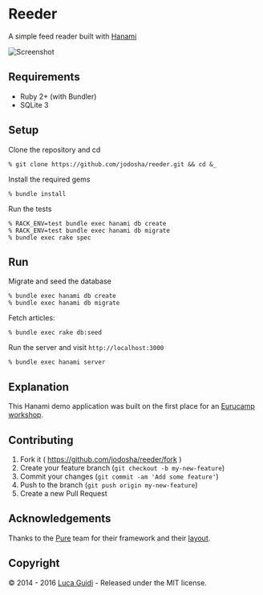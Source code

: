 # Reeder

A simple feed reader built with [Hanami](http://hanamirb.org)

![Screenshot](https://github.com/jodosha/reeder/blob/master/screenshot.png)

## Requirements

  * Ruby 2+ (with Bundler)
  * SQLite 3

## Setup

Clone the repository and cd

```shell
% git clone https://github.com/jodosha/reeder.git && cd &_
```

Install the required gems

```shell
% bundle install
```

Run the tests

```shell
% RACK_ENV=test bundle exec hanami db create
% RACK_ENV=test bundle exec hanami db migrate
% bundle exec rake spec
```

## Run

Migrate and seed the database

```shell
% bundle exec hanami db create
% bundle exec hanami db migrate
```

Fetch articles:

```shell
% bundle exec rake db:seed
```

Run the server and visit `http://localhost:3000`

```shell
% bundle exec hanami server
```

## Explanation

This Hanami demo application was built on the first place for an [Eurucamp workshop](http://activities.eurucamp.org/activities/12).

## Contributing

1. Fork it ( https://github.com/jodosha/reeder/fork )
2. Create your feature branch (`git checkout -b my-new-feature`)
3. Commit your changes (`git commit -am 'Add some feature'`)
4. Push to the branch (`git push origin my-new-feature`)
5. Create a new Pull Request

## Acknowledgements

Thanks to the [Pure](http://purecss.io) team for their framework and their [layout](http://purecss.io/layouts/blog).

## Copyright

&copy; 2014 - 2016 [Luca Guidi](http://lucaguidi.com) - Released under the MIT license.
